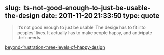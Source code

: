 slug: its-not-good-enough-to-just-be-usable-the-design
date: 2011-11-20 21:33:50
type: quote
---

> It’s not good enough to just be usable. The design has to fit into peoples’ lives. It actually has to make people happy, and anticipate their needs.

[beyond-frustration-three-levels-of-happy-design](http://uxmag.com/articles/beyond-frustration-three-levels-of-happy-design)
